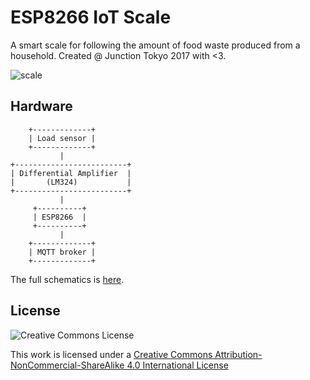 # ESP8266 IoT Scale 
A smart scale for following the amount of food waste produced from a household. Created @ Junction Tokyo 2017 with <3.

![scale](https://github.com/sutoju/iot-scale/blob/master/hw/scale.png?raw=true)

## Hardware

```
    +-------------+
    | Load sensor |
    +-------------+
           |
+-------------------------+
| Differential Amplifier  |
|       (LM324)           |
+-------------------------+
           |
     +----------+
     | ESP8266  |
     +----------+
           |
    +-------------+
    | MQTT broker |
    +-------------+
```

The full schematics is [here](https://github.com/sutoju/iot-scale/blob/master/hw/schema.pdf).

## License

![Creative Commons License](https://i.creativecommons.org/l/by-nc-sa/4.0/88x31.png)

This work is licensed under a
[Creative Commons Attribution-NonCommercial-ShareAlike 4.0 International License](http://creativecommons.org/licenses/by-nc-sa/4.0/)